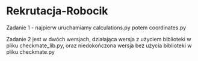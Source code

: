# Rekrutacja-Robocik

Zadanie 1 - najpierw uruchamiamy calculations.py potem coordinates.py

Zadanie 2 jest w dwóch wersjach, działająca wersja z użyciem biblioteki w pliku checkmate_lib.py, oraz niedokończona wersja bez użycia biblioteki w pliku checkmate.py

